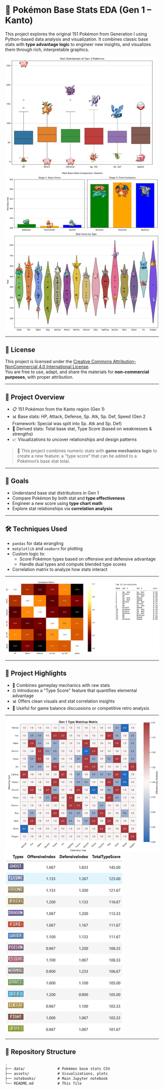 # 🧬 Pokémon Base Stats EDA (Gen 1 – Kanto)

This project explores the original 151 Pokémon from Generation I using Python-based data analysis and visualization. It combines classic base stats with **type advantage logic** to engineer new insights, and visualizes them through rich, interpretable graphics.

![BaseStatDistributions](assets/sample_plot_base_stat_distribution.jpg)
![TypeScoreHeatmap](assets/sample_plot_comparison_starters.jpg)
![CorrelationMatrix](assets/sample_plot_total_score_type.jpg)

---

## 📄 License

This project is licensed under the [Creative Commons Attribution-NonCommercial 4.0 International License](https://creativecommons.org/licenses/by-nc/4.0/).  
You are free to use, adapt, and share the materials for **non-commercial purposes**, with proper attribution.

---

## 🧾 Project Overview

- 📋 151 Pokémon from the Kanto region (Gen 1)
- 📊 Base stats: HP, Attack, Defense, Sp. Atk, Sp. Def, Speed (Gen 2 Framework: Special was split into Sp. Atk and Sp. Def)
- 🧠 Derived stats: Total base stat, Type Score (based on weaknesses & strengths)
- 📈 Visualizations to uncover relationships and design patterns

> 🧠 This project combines numeric stats with **game mechanics logic** to create a new feature: a "type score" that can be added to a Pokémon’s base stat total.

---

## 🧪 Goals

- Understand base stat distributions in Gen 1
- Compare Pokémon by both stat and **type effectiveness**
- Engineer a new score using **type chart math**
- Explore stat relationships via **correlation analysis**

---

## 🛠️ Techniques Used

- `pandas` for data wrangling
- `matplotlib` and `seaborn` for plotting
- Custom logic to:
  - Score Pokémon types based on offensive and defensive advantage
  - Handle dual types and compute blended type scores
- Correlation matrix to analyze how stats interact

---

![type-sample](assets/sample_plot_corr_matrix.jpg)

---

## 🎯 Project Highlights

- 📌 Combines gameplay mechanics with raw stats
- ⚖️ Introduces a "Type Score" feature that quantifies elemental advantage
- 📊 Offers clean visuals and stat correlation insights
- 👥 Useful for game balance discussions or competitive retro analysis

---

![type_matchup_matrix](assets/sample_plot_type_matchup_matrix.jpg)
![type_matchup_table](assets/sample_plot_type_matchup_table.jpg)

---

## 📂 Repository Structure

```plaintext
.
├── data/               # Pokémon base stats CSV
├── assets/             # Visualizations, plots
├── notebooks/          # Main Jupyter notebook
└── README.md           # This file
